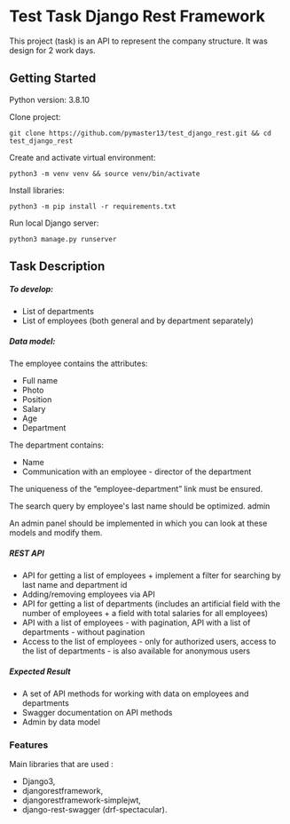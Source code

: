 # Test Task Django Rest Framework
This project (task) is an API to represent the company structure. It was design for 2 work days.

## Getting Started
Python version: 3.8.10

Clone project:
```
git clone https://github.com/pymaster13/test_django_rest.git && cd test_django_rest
```

Create and activate virtual environment:
```
python3 -m venv venv && source venv/bin/activate
```

Install libraries:
```
python3 -m pip install -r requirements.txt
```

Run local Django server:
```
python3 manage.py runserver
```

## Task Description

##### <a name="Emphasis"></a>To develop:
* List of departments
* List of employees (both general and by department separately)

##### <a name="Emphasis"></a>Data model:

The employee contains the attributes:

* Full name
* Photo
* Position
* Salary
* Age
* Department

The department contains:

* Name
* Communication with an employee - director of the department

The uniqueness of the “employee-department” link must be ensured.

The search query by employee's last name should be optimized.
admin

An admin panel should be implemented in which you can look at these models and modify them.

##### <a name="Emphasis"></a>REST API

* API for getting a list of employees + implement a filter for searching by last name and department id
* Adding/removing employees via API
* API for getting a list of departments (includes an artificial field with the number of employees + a field with total salaries for all employees)
* API with a list of employees - with pagination, API with a list of departments - without pagination
* Access to the list of employees - only for authorized users, access to the list of departments - is also available for anonymous users

##### <a name="Emphasis"></a>Expected Result

* A set of API methods for working with data on employees and departments
* Swagger documentation on API methods
* Admin by data model 

### Features

Main libraries that are used : 
* Django3,
* djangorestframework,
* djangorestframework-simplejwt,
* django-rest-swagger (drf-spectacular).
